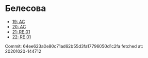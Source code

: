 # Белесова
- [19: AC](19.md)
- [20: AC](20.md)
- [21: RE 01](21.md)
- [22: RE 01](22.md)

Commit: 64ee623a0e80c71ad62b55d3fa17796050d1c2fa
 fetched at: 20201020-144712
